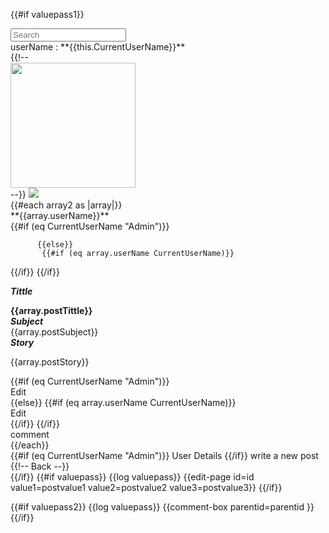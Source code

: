  {{#if valuepass1}}
 
 <div class="fulldiv">
         <div class="homeTittle">
                 <div class="homeImage"></div>
                 <input type="text" placeholder="Search" class="search">
                  <LinkTo @route="index" class="image3"></LinkTo>
                 <div class="image4"></div>
                 <div class="image5"></div>
         </div>

   <div class="profileBox">userName : **{{this.CurrentUserName}}**</div>
    {{!-- <div class="profilephoto"><img src={{profileBox}}  width="200" height="200"></div> --}}
    <img class="profilephoto" src="{{this.photosrc}}">
    <div class="postbox" >
      {{#each array2 as |array|}}
  <div class="posts"   >
    <div class="postTitle">
         <div class="profileNamebox">**{{array.userName}}**</div>
         {{#if (eq CurrentUserName "Admin")}}   
           <div class="deleteIcon" id={{array.id}}  onclick={{action "deletepost" }}></div>
                                 
          {{else}}  
           {{#if (eq array.userName CurrentUserName)}} 
  <div class="deleteIcon" id={{array.id}}  onclick={{action "deletepost" }}></div>
            {{/if}} 
         {{/if}}   
 </div>
 <div class="postContent">

 ***Tittle***
          <div class="postHeading">**{{array.postTittle}}**</div>
         <div class="postImage"></div>
 ***Subject***
         <div class="postsubject">{{array.postSubject}}</div>
***Story***
          <div class="poststory"><p>{{array.postStory}}</p></div>
</div>
  <div class="bottombox">
   {{#if (eq CurrentUserName "Admin")}}  
   <div class="editbutton" id={{array.id}}   onclick={{action "edit" }}>Edit</div>
    {{else}}  
      {{#if (eq array.userName CurrentUserName)}} 
      <div class="editbutton" id={{array.id}}   onclick={{action "edit" }}>Edit</div>
      {{/if}}
  {{/if}}
     <div class="commentbutton"  id={{array.id}} onclick={{action "comment" }}>comment</div>
</div>
</div>
   {{/each}}          
    </div> 
     {{#if (eq CurrentUserName "Admin")}}      
        <LinkTo @route="userdetail" class="useDetails">User Details</LinkTo>
     {{/if}}
     <LinkTo @route="newpost" class="pbutton"  >write a new post</LinkTo>
      {{!-- <LinkTo @route="index" class="backbutton2"  >Back</LinkTo> --}}
 </div>
{{/if}}
{{#if valuepass}}
    {{log valuepass}}
   {{edit-page id=id  value1=postvalue1 value2=postvalue2 value3=postvalue3}}
     {{/if}}

 {{#if valuepass2}}
        {{log valuepass}}
         {{comment-box parentid=parentid }}
     {{/if}}    